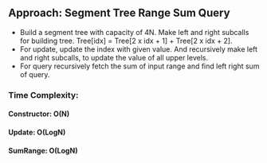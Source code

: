 ## Approach: Segment Tree Range Sum Query
* Build a segment tree with capacity of 4N. Make left and right subcalls for building tree. Tree[idx] = Tree[2 x idx + 1] + Tree[2 x idx + 2].
* For update, update the index with given value. And recursively make left and right subcalls, to update the value of all upper levels.
* For query recursively fetch the sum of input range and find left right sum of query.
​
### Time Complexity:
#### Constructor: O(N)
#### Update: O(LogN)
#### SumRange: O(LogN)